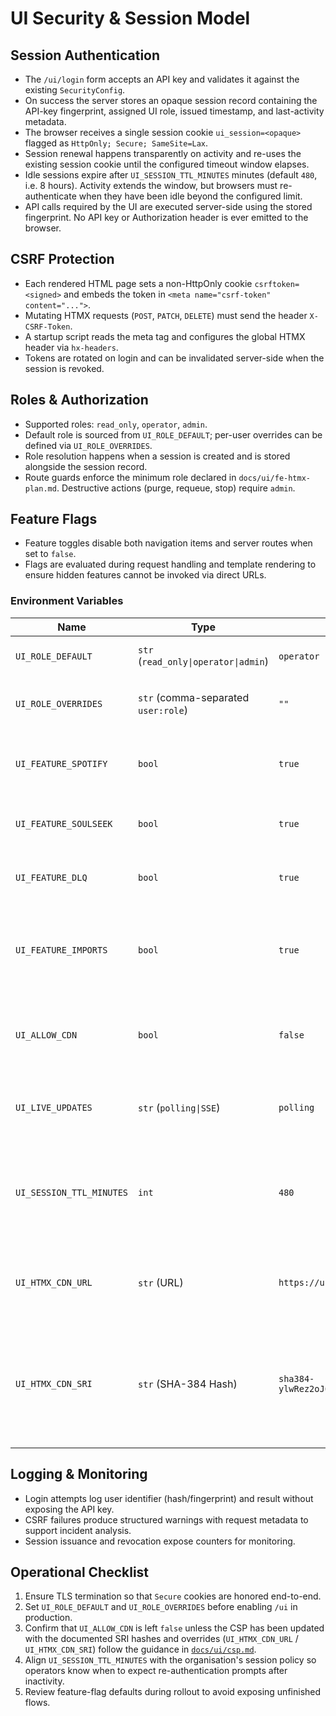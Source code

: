 # UI Security & Session Model

## Session Authentication
- The `/ui/login` form accepts an API key and validates it against the existing `SecurityConfig`.
- On success the server stores an opaque session record containing the API-key fingerprint, assigned UI role, issued timestamp, and last-activity metadata.
- The browser receives a single session cookie `ui_session=<opaque>` flagged as `HttpOnly; Secure; SameSite=Lax`.
- Session renewal happens transparently on activity and re-uses the existing session cookie until the configured timeout window elapses.
- Idle sessions expire after `UI_SESSION_TTL_MINUTES` minutes (default `480`, i.e. 8 hours). Activity extends the window, but browsers must re-authenticate when they have been idle beyond the configured limit.
- API calls required by the UI are executed server-side using the stored fingerprint. No API key or Authorization header is ever emitted to the browser.

## CSRF Protection
- Each rendered HTML page sets a non-HttpOnly cookie `csrftoken=<signed>` and embeds the token in `<meta name="csrf-token" content="...">`.
- Mutating HTMX requests (`POST`, `PATCH`, `DELETE`) must send the header `X-CSRF-Token`.
- A startup script reads the meta tag and configures the global HTMX header via `hx-headers`.
- Tokens are rotated on login and can be invalidated server-side when the session is revoked.

## Roles & Authorization
- Supported roles: `read_only`, `operator`, `admin`.
- Default role is sourced from `UI_ROLE_DEFAULT`; per-user overrides can be defined via `UI_ROLE_OVERRIDES`.
- Role resolution happens when a session is created and is stored alongside the session record.
- Route guards enforce the minimum role declared in `docs/ui/fe-htmx-plan.md`. Destructive actions (purge, requeue, stop) require `admin`.

## Feature Flags
- Feature toggles disable both navigation items and server routes when set to `false`.
- Flags are evaluated during request handling and template rendering to ensure hidden features cannot be invoked via direct URLs.

### Environment Variables
| Name | Type | Default | Wirkung |
|------|------|---------|---------|
| `UI_ROLE_DEFAULT` | `str` (`read_only\|operator\|admin`) | `operator` | Mindestrolle für neue Sessions ohne Override. |
| `UI_ROLE_OVERRIDES` | `str` (comma-separated `user:role`) | `""` | Erzwingt Rollen für konkrete Nutzer-IDs/API-Key-Fingerprints. |
| `UI_FEATURE_SPOTIFY` | `bool` | `true` | Aktiviert die Spotify-Oberfläche und zugehörige Navigation. |
| `UI_FEATURE_SOULSEEK` | `bool` | `true` | Schaltet Soulseek-Suche, Queue und Jobs frei. |
| `UI_FEATURE_DLQ` | `bool` | `true` | Aktiviert DLQ-spezifische Tabellen und Aktionen. |
| `UI_FEATURE_IMPORTS` | `bool` | `true` | Schaltet die FREE-Ingest-Tools innerhalb von `/ui/spotify` (Drag&Drop-Uploads & Verarbeitung) frei. |
| `UI_ALLOW_CDN` | `bool` | `false` | Erlaubt Einbindung definierter CDN-Ressourcen (siehe [`docs/ui/csp.md`](../ui/csp.md)). |
| `UI_LIVE_UPDATES` | `str` (`polling\|SSE`) | `polling` | Umschaltung zwischen HTMX-Polling (Standard) und SSE-Stream via `/ui/events`. |
| `UI_SESSION_TTL_MINUTES` | `int` | `480` | Maximale Leerlaufzeit bis eine Session invalidiert wird. Aktive Nutzung verlängert das Fenster automatisch. |
| `UI_HTMX_CDN_URL` | `str` (URL) | `https://unpkg.com/htmx.org@1.9.10/dist/htmx.min.js` | Überschreibt die CDN-Quelle für HTMX, wenn `UI_ALLOW_CDN=true` gesetzt ist (siehe [`docs/ui/csp.md`](../ui/csp.md)). |
| `UI_HTMX_CDN_SRI` | `str` (SHA-384 Hash) | `sha384-ylwRez2oJ6TP2RFxYDs2fzGEylh4G6dkprdFM5lTyBC0bY4Z1cdqUPVHtVHCnRvW` | Setzt den erwarteten SRI-Hash für die konfigurierte HTMX-CDN-URL; Werte müssen mit der CSP-Anpassung laut [`docs/ui/csp.md`](../ui/csp.md) übereinstimmen. |

## Logging & Monitoring
- Login attempts log user identifier (hash/fingerprint) and result without exposing the API key.
- CSRF failures produce structured warnings with request metadata to support incident analysis.
- Session issuance and revocation expose counters for monitoring.

## Operational Checklist
1. Ensure TLS termination so that `Secure` cookies are honored end-to-end.
2. Set `UI_ROLE_DEFAULT` and `UI_ROLE_OVERRIDES` before enabling `/ui` in production.
3. Confirm that `UI_ALLOW_CDN` is left `false` unless the CSP has been updated with the documented SRI hashes and overrides (`UI_HTMX_CDN_URL` / `UI_HTMX_CDN_SRI`) follow the guidance in [`docs/ui/csp.md`](../ui/csp.md).
4. Align `UI_SESSION_TTL_MINUTES` with the organisation's session policy so operators know when to expect re-authentication prompts after inactivity.
5. Review feature-flag defaults during rollout to avoid exposing unfinished flows.
